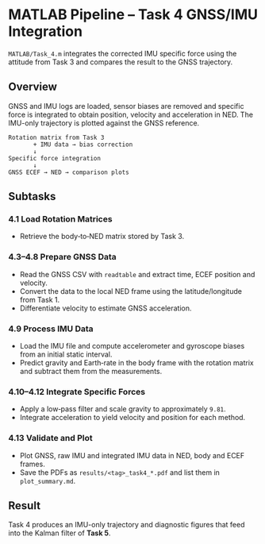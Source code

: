 # MATLAB Pipeline – Task 4 GNSS/IMU Integration

`MATLAB/Task_4.m` integrates the corrected IMU specific force using the attitude from Task 3 and compares the result to the GNSS trajectory.

## Overview

GNSS and IMU logs are loaded, sensor biases are removed and specific force is integrated to obtain position, velocity and acceleration in NED.  The IMU-only trajectory is plotted against the GNSS reference.

```text
Rotation matrix from Task 3
       + IMU data → bias correction
       ↓
Specific force integration
       ↓
GNSS ECEF → NED → comparison plots
```

## Subtasks

### 4.1 Load Rotation Matrices
- Retrieve the body‑to‑NED matrix stored by Task 3.

### 4.3–4.8 Prepare GNSS Data
- Read the GNSS CSV with `readtable` and extract time, ECEF position and velocity.
- Convert the data to the local NED frame using the latitude/longitude from Task 1.
- Differentiate velocity to estimate GNSS acceleration.

### 4.9 Process IMU Data
- Load the IMU file and compute accelerometer and gyroscope biases from an initial static interval.
- Predict gravity and Earth‑rate in the body frame with the rotation matrix and subtract them from the measurements.

### 4.10–4.12 Integrate Specific Forces
- Apply a low‑pass filter and scale gravity to approximately `9.81`.
- Integrate acceleration to yield velocity and position for each method.

### 4.13 Validate and Plot
- Plot GNSS, raw IMU and integrated IMU data in NED, body and ECEF frames.
- Save the PDFs as `results/<tag>_task4_*.pdf` and list them in `plot_summary.md`.

## Result

Task 4 produces an IMU-only trajectory and diagnostic figures that feed into the Kalman filter of **Task 5**.
